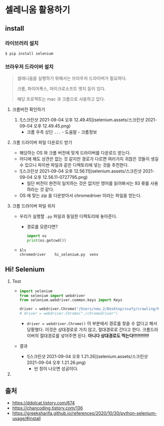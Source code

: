 # 셀레니움 활용하기



## install



### 라이브러리 설치

```shell
$ pip install selenium
```



### 브라우저 드라이버 설치

> 셀레니움을 실행하기 위해서는 브라우저 드라이버가 필요하다.
>
> 크롬, 파이어폭스, 마이크로소프트 엣지 등이 있다.
>
> 해당 프로젝트는 mac 과 크롬으로 사용하고 있다.



1. 크롬버전 확인하기

   1. ![스크린샷 2021-09-04 오후 12.49.45](selenium.assets/스크린샷 2021-09-04 오후 12.49.45.png)
      - 크롬 우측 상단 `...` - 도움말 - 크롬정보

2. 크롬 드라이버 파일 다운로드 받기

   - 해당하는 OS 와 크롬 버전에 맞게 드라이버를 다운로드 받는다.
   - 어디에 해도 상관은 없는 것 같지만 경로가 다르면 여러가지 귀찮은 것들이 생길 수 있으니
     파이썬 파일과 같은 디렉토리에 넣는 것을 추천한다.
   - ![스크린샷 2021-09-04 오후 12.56.11](selenium.assets/스크린샷 2021-09-04 오후 12.56.11-0727795.png)
     - 일단 버전이 완전히 일치하는 것은 없지만 영어를 읽어봐서는 93 류를 사용하라는 것 같다.
   - OS 에 맞는 zip 을 다운받아서 chromedriver 이라는 파일을 얻는다.

3. 크롬 드라이버 파일 위치

   - 우리가 실행할 `.py` 파일과 동일한 디렉토리에 놓아준다.

     - 경로를 모른다면?

       ```python
       import os
       print(os.getcwd())
       ```

   - ```shell
     $ls
     chromedriver    hi_selenium.py  venv
     ```



## Hi! Selenium



1. Test

   - ```python
     import selenium
     from selenium import webdriver
     from selenium.webdriver.common.keys import Keys
     
     driver = webdriver.Chrome("/Users/new_2/Desktop/ssafy/crawling/hicrawl/src/chromedriver")
     # driver = webdriver.Chrome("./chromedriver")
     ```

     - `driver = webdriver.Chrome()` 이 부분에서 경로를 찾을 수 없다고 해서 당황했다.
       이것은 상대경로로 가지 않고, 절대경로로 간다고 한다.
       크롬드라이버의 절대경로를 넣어주면 된다.
       **아니다 상대경로도 먹는다!!!!!!!!!!!**

   - 결과

     - ![스크린샷 2021-09-04 오후 1.21.26](selenium.assets/스크린샷 2021-09-04 오후 1.21.26.png)
       - 빈 창이 나오면 성공이다.

2. 



























## 출처

- https://ddolcat.tistory.com/674
- https://chancoding.tistory.com/136
- https://greeksharifa.github.io/references/2020/10/30/python-selenium-usage/#install


